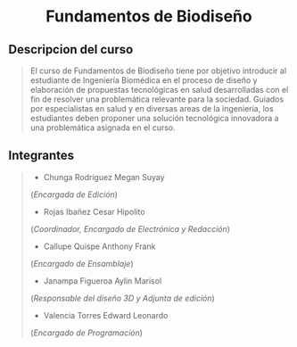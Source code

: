# <p align="center"> Fundamentos de Biodiseño </p>

## Descripcion del curso

> El curso de Fundamentos de Biodiseño tiene por objetivo introducir al estudiante de Ingeniería Biomédica en el proceso de diseño y elaboración de propuestas tecnológicas en salud desarrolladas con el fin de resolver una problemática relevante para la sociedad. Guiados por especialistas en salud y en diversas areas de la ingenieria, los estudiantes deben proponer una solución tecnológica innovadora a una problemática asignada en el curso.
 
## Integrantes

> * Chunga Rodriguez Megan Suyay
>
> (_Encargada de Edición_)
> 
> * Rojas Ibañez Cesar Hipolito
>
> (_Coordinador, Encargado de Electrónica y Redacción_)
> 
> * Callupe Quispe Anthony Frank
>
> (_Encargado de Ensamblaje_)
> 
> * Janampa Figueroa Aylin Marisol
>
> (_Responsable del diseño 3D y Adjunta de edición_)
> 
> * Valencia Torres Edward Leonardo
>
> (_Encargado de Programación_)
> 

